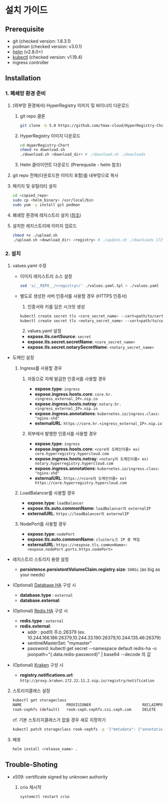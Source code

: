 # 설치 가이드

## Prerequisite

- git (checked version: 1.8.3.1)
- podman (checked version: v3.0.1)
- [helm](https://helm.sh/docs/intro/install/) (v2.8.0+)
- [kubectl](https://kubernetes.io/ko/docs/tasks/tools/install-kubectl-linux/) (checked version: v1.19.4)
- ingress controller

## Installation

### 1. 폐쇄망 환경 준비

1. (외부망 환경에서) HyperRegistry 이미지 및 바이너리 다운로드

   1. git repo 클론
      ```bash
      git clone -b 5.0 https://github.com/tmax-cloud/HyperRegistry-Chart
      ```
   2. HyperRegistry 이미지 다운로드
      ```bash
      cd HyperRegistry-Chart
      chmod +x download.sh
      ./download.sh <download_dir> # ./download.sh ./downloads
      ```
   3. Helm 클라이언트 다운로드 (Prerequsite - helm 참조)

2. git repo 전체(다운로드한 이미지 포함)를 내부망으로 복사

3. 패키지 및 유틸리티 설치
   
   ```bash
   cd <copied_repo>
   sudo cp <helm_binary> /usr/local/bin
   sudo yum -y install git podman
   ```

4. 폐쇄망 환경에 레지스트리 설치 ([참조](https://github.com/tmax-cloud/install-registry/tree/5.0))

5. 설치한 레지스트리에 이미지 업로드

   ```bash
   chmod +x ./upload.sh
   ./upload.sh <download_dir> <registry> # ./update.sh ./downloads 172.22.11.2:5000
   ```

### 2. 설치

1. values.yaml 수정
   
   - 이미지 레지스트리 소스 설정
     
      ```bash
      sed 's/__REPO__/<registry>/' ./values.yaml.tpl > ./values.yaml
      ```
     
   - 별도로 생성한 서버 인증서를 사용할 경우 (HTTPS 인증서)
   
      1. 인증서와 키를 담은 시크릿 생성
      ```bash
      kubectl create secret tls <core_secret_name> --cert=path/to/cert/core_cert_file --key=path/to/key/core_key_file
      kubectl create secret tls <notary_secret_name> --cert=path/to/cert/notary_cert_file --key=path/to/key/notary_key_file
      ```

     2. values.yaml 설정
       - **expose.tls.certSource**: `secret`
       - **expose.tls.secret.secretName**: `<core_secret_name>`
       - **expose.tls.secret.notarySecretName**: `<notary_secret_name>`
     
  - 도메인 설정

    1. Ingress를 사용할 경우
       1. 자동으로 자체 발급한 인증서를 사용할 경우 
          - **expose.type**: `ingress`
          - **expose.ingress.hosts.core**: `core.hr.<ingress_external_IP>.nip.io`
          - **expose.ingress.hosts.notray**: `notary.hr.<ingress_external_IP>.nip.io`
          - **expose.ingress.annotations**: `kubernetes.io/ingress.class: "nginx-shd"`
          - **externalURL**: `https://core.hr.<ingress_external_IP>.nip.io`
           
       2. 외부에서 발행한 인증서를 사용할 경우
          - **expose.type**: `ingress`
          - **expose.ingress.hosts.core**: `<core의 도메인이름> ex) core.hyperregistry.hypercloud.com`
          - **expose.ingress.hosts.notray**: `<notary의 도메인이름> ex) notary.hyperregistry.hypercloud.com`
          - **expose.ingress.annotations**: `kubernetes.io/ingress.class: "nginx-shd"`
          - **externalURL**: `https://<core의 도메인이름> ex) https://core.hyperregistry.hypercloud.com`
           
    2. LoadBalancer를 사용할 경우
       - **expose.type**: `loadBalancer`
       - **expose.tls.auto.commonName**: `loadBalancer의 externalIP`
       - **externalURL**: `https://loadBalancer의 externalIP`

    3. NodePort를 사용할 경우
       - **expose.type**: `nodePort`
       - **expose.tls.auto.commonName**: `cluster노드 IP 중 택일`
       - **externalURL**: `https://<expose.tls.commonName>:<expose.nodePort.ports.https.nodePort>`

  - 레지스트리 스토리지 용량 설정
    - **persistence.persistentVolumeClaim.registry.size**: `500Gi` (as big as your needs)

  - (Optional) [Database HA](https://github.com/tmax-cloud/HyperRegistry-Chart/blob/5.0/docs/postgres.md) 구성 시
    - **database.type** : `external`
    - **database.external**: 

  - (Optional) [Redis HA](https://github.com/tmax-cloud/HyperRegistry-Chart/blob/5.0/docs/redis.md) 구성 시
    - **redis.type** : `external`
    - **redis.external**: 
      - addr : pod의 주소:26379 (ex. 10.244.166.186:26379,10.244.33.190:26379,10.244.135.46:26379)
      - sentinelMasterSet: "mymaster"
      - password: kubectl get secret --namespace default redis-ha -o jsonpath="{.data.redis-password}" | base64 --decode 의 값

  - (Optional) [Kraken](https://github.com/tmax-cloud/HyperRegistry-Chart/blob/5.0/docs/kraken.md) 구성 시
    - **registry.notifications.url**: `http://proxy.kraken.172.22.11.2.nip.io/registry/notification`

2. 스토리지클래스 설정

   ```bash
   kubectl get storageclass
   NAME                    PROVISIONER                       RECLAIMPOLICY      VOLUMEBINDINGMODE   ALLOWVOLUMEEXPANSION   AGE              AGE
   rook-cephfs (default)   rook-ceph.cephfs.csi.ceph.com     DELETE             Immediate           true                   1d
   ```

   cf. 기본 스토리지클래스가 없을 경우 새로 지정하기

   ```bash
   kubectl patch storageclass rook-cephfs -p '{"metadata": {"annotations":{"storageclass.kubernetes.io/is-default-class":"true"}}}'
   ```

3. 배포

   ```bash
   helm install <release_name> .
   ```

## Trouble-Shoting

- x509: certificate signed by unknown authority

  1.  crio 재시작

      ```bash
      systemctl restart crio
      ```

